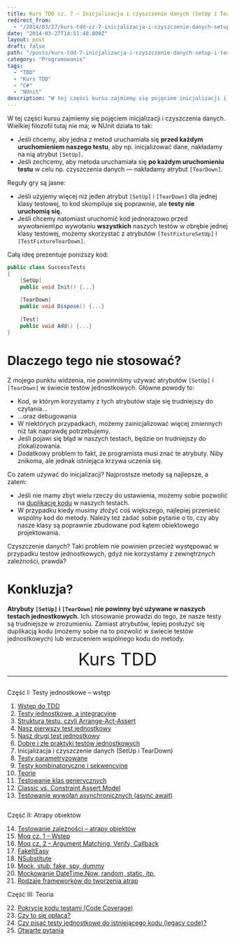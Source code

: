 ```yaml
---
title: Kurs TDD cz. 7 — Inicjalizacja i czyszczenie danych (SetUp i TearDown)
redirect_from: 
  - "/2014/03/27/kurs-tdd-cz-7-inicjalizacja-i-czyszczenie-danych-setup-i-teardown/"
date: "2014-03-27T14:51:40.000Z"
layout: post
draft: false
path: "/posts/kurs-tdd-7-inicjalizacja-i-czyszczenie-danych-setup-i-teardown/"
category: "Programowanie"
tags:
  - "TDD"
  - "Kurs TDD"
  - "C#"
  - "NUnit"
description: "W tej części kursu zajmiemy się pojęciem inicjalizacji i czyszczenia danych."
---
```


W tej części kursu zajmiemy się pojęciem inicjalizacji i czyszczenia danych. Wielkiej filozofii tutaj nie ma; w NUnit działa to tak:

*   Jeśli chcemy, aby jedna z metod uruchamiała się **przed każdym uruchomieniem naszego testu**, aby np. inicjalizować dane, nakładamy na nią atrybut `[SetUp]`.
*   Jeśli zechcemy, aby metoda uruchamiała się **po każdym uruchomieniu testu** w celu np. czyszczenia danych — nakładamy atrybut `[TearDown]`.

Reguły gry są jasne:

*   Jeśli użyjemy więcej niż jeden atrybut `[SetUp]` i `[TearDown]` dla jednej klasy testowej, to kod skompiluje się poprawnie, ale **testy nie uruchomią się.**
*   Jeśli chcemy natomiast uruchomić kod jednorazowo przed wywołaniem\\po wywołaniu **wszystkich** naszych testów w obrębie jednej klasy testowej, możemy skorzystać z atrybutów `[TestFixtureSetUp]` i `[TestFixtureTearDown]`.

Całą ideę prezentuje poniższy kod: 
```csharp
public class SuccessTests
{
    [SetUp]
    public void Init() {...}
 
    [TearDown]
    public void Dispose() {...}
 
    [Test]
    public void Add() {...}
}
```

# Dlaczego tego nie stosować?

Z mojego punktu widzenia, nie powinniśmy używać atrybutów `[SetUp]` i `[TearDown]` w świecie testów jednostkowych. Główne powody to:

*   Kod, w którym korzystamy z tych atrybutów staje się trudniejszy do czytania...
*   ...oraz debugowania
*   W niektórych przypadkach, możemy zainicjalizować więcej zmiennych niż tak naprawdę potrzebujemy.
*   Jeśli pojawi się błąd w naszych testach, będzie on trudniejszy do zlokalizowania.
*   Dodatkowy problem to fakt, że programista musi znać te atrybuty. Niby znikoma, ale jednak istniejąca krzywa uczenia się.

Co zatem używać do inicjalizacji? Najprostsze metody są najlepsze, a zatem:

*   Jeśli nie mamy zbyt wielu rzeczy do ustawienia, możemy sobie pozwolić na [duplikację kodu](/posts/kurs-tdd-6-dobre-i-zle-praktyki-testow-jednostkowych) w naszych testach.
*   W przypadku kiedy musimy złożyć coś większego, najlepiej przenieść wspólny kod do metody. Należy też zadać sobie pytanie o to, czy aby nasze klasy są poprawnie zbudowane pod kątem obiektowego projektowania.

Czyszczenie danych? Taki problem nie powinien przecież występować w przypadku testów jednostkowych, gdyż nie korzystamy z zewnętrznych zależności, prawda?

# Konkluzja?

**Atrybuty `[SetUp]` i `[TearDown]` nie powinny być używane w naszych testach jednostkowych.** Ich stosowanie prowadzi do tego, że nasze testy są trudniejsze w zrozumieniu. Zamiast atrybutów, lepiej posłużyć się duplikacją kodu (możemy sobie na to pozwolić w świecie testów jednostkowych) lub wrzuceniem wspólnego kodu do metody.

<!-- tdd-course-infobox-start -->
<div class="boxBorder">

<div style="text-align: center; font-size: 40px">Kurs TDD</div>

----

<div class="row">
<div class="column">

Część I: Testy jednostkowe – wstęp

1. [Wstęp do TDD](/posts/kurs-tdd-1-wstep/)
2. [Testy jednostkowe, a integracyjne](/posts/kurs-tdd-2-testy-jednostkowe-a-testy-integracyjne/)
3. [Struktura testu, czyli Arrange-Act-Assert](/posts/kurs-tdd-3-struktura-test-czyli-arrange-act-assert)
4. [Nasz pierwszy test jednostkowy](/posts/kurs-tdd-4-nasz-pierwszy-test-jednostkowy)
5. [Nasz drugi test jednostkowy](/posts/kurs-tdd-5-nasz-drugi-test-jednostkowy)
6. [Dobre i złe praktyki testów jednostkowych](/posts/kurs-tdd-6-dobre-i-zle-praktyki-testow-jednostkowych)
7. Inicjalizacja i czyszczenie danych (SetUp i TearDown)
8. [Testy parametryzowane](/posts/kurs-tdd-8-testy-parametryzowane)
9. [Testy kombinatoryczne i sekwencyjne](/posts/kurs-tdd-9-testy-kombinatoryczne-i-sekwencyjne)
10. [Teorie](/posts/kurs-tdd-10-teorie)
11. [Testowanie klas generycznych](/posts/kurs-tdd-11-testowanie-klas-generycznych)
12. [Classic vs. Constraint Assert Model](/posts/kurs-tdd-12-classic-vs-constraint-assert-model)
13. [Testowanie wywołań asynchronicznych (async await)](/posts/kurs-tdd-13-testowanie-wywolan-asynchronicznych-async-await)

</div>

<div class="column">

Część II: Atrapy obiektów

14. [Testowanie zależności – atrapy obiektów](/posts/kurs-tdd-14-testowanie-zaleznosci-atrapy-obiektow)
2. [Moq cz. 1 – Wstęp](/posts/kurs-tdd-15-wstep-do-moq)
3. [Moq cz. 2 – Argument Matching, Verify, Callback](/posts/kurs-tdd-16-zaawansowane-techniki-moq-argument-matching-verify-callback)
4. [FakeItEasy](/posts/kurs-tdd-17-fakeiteasy)
5. [NSubstitute](/posts/kurs-tdd-18-nsubstitute)
6. [Mock, stub, fake, spy, dummy](/posts/kurs-tdd-19-mock-stub-fake-spy-dummy)
7. [Mockowanie DateTime.Now, random, static, itp.](/posts/kurs-tdd-20-mockowanie-datetime-now-random-static-itp)
8. [Rodzaje frameworków do tworzenia atrap](/posts/kurs-tdd-21-rodzaje-frameworkow-do-tworzenia-atrap/)

Część III: Teoria

22. [Pokrycie kodu testami (Code Coverage)](/posts/kurs-tdd-22-pokrycie-kodu-testami-code-coverage/)
1. [Czy to się opłaca?](/posts/kurs-tdd-23-czy-to-sie-oplaca/)
1. [Czy pisać testy jednostkowe do istniejącego kodu (legacy code)?](/posts/kurs-tdd-24-czy-pisac-testy-jednostkowe-do-istniejacego-kodu-legacy-code/)
1. [Otwarte pytania](/posts/kurs-tdd-25-otwarte-pytania/)

</div>
</div>
</div>
<!-- tdd-course-infobox-end -->